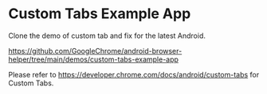<h1>Custom Tabs Example App</h1>

Clone the demo of custom tab and fix for the latest Android.

https://github.com/GoogleChrome/android-browser-helper/tree/main/demos/custom-tabs-example-app

Please refer to https://developer.chrome.com/docs/android/custom-tabs for Custom Tabs.
